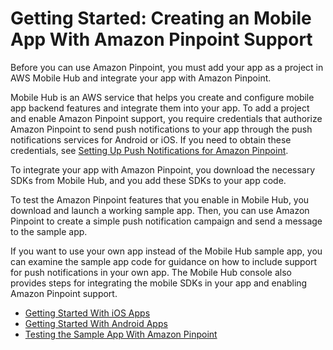 # Getting Started: Creating an Mobile App With Amazon Pinpoint Support<a name="getting-started"></a>

Before you can use Amazon Pinpoint, you must add your app as a project in AWS Mobile Hub and integrate your app with Amazon Pinpoint\.

Mobile Hub is an AWS service that helps you create and configure mobile app backend features and integrate them into your app\. To add a project and enable Amazon Pinpoint support, you require credentials that authorize Amazon Pinpoint to send push notifications to your app through the push notifications services for Android or iOS\. If you need to obtain these credentials, see [Setting Up Push Notifications for Amazon Pinpoint](mobile-push.md)\.

To integrate your app with Amazon Pinpoint, you download the necessary SDKs from Mobile Hub, and you add these SDKs to your app code\.

To test the Amazon Pinpoint features that you enable in Mobile Hub, you download and launch a working sample app\. Then, you can use Amazon Pinpoint to create a simple push notification campaign and send a message to the sample app\.

If you want to use your own app instead of the Mobile Hub sample app, you can examine the sample app code for guidance on how to include support for push notifications in your own app\. The Mobile Hub console also provides steps for integrating the mobile SDKs in your app and enabling Amazon Pinpoint support\.


+ [Getting Started With iOS Apps](getting-started-ios.md)
+ [Getting Started With Android Apps](getting-started-android.md)
+ [Testing the Sample App With Amazon Pinpoint](getting-started-sampletest.md)